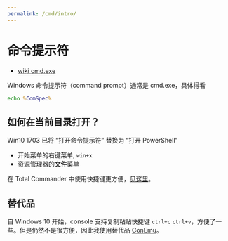 ```yaml
---
permalink: /cmd/intro/
---
```


# 命令提示符

- [wiki cmd.exe](https://en.wikipedia.org/wiki/Cmd.exe)

Windows 命令提示符（command prompt）通常是 cmd.exe，具体得看

```bat
echo %ComSpec%
```

## 如何在当前目录打开？

Win10 1703 已将 “打开命令提示符” 替换为 “打开 PowerShell"

- 开始菜单的右键菜单, `win+x`
- 资源管理器的**文件**菜单

在 Total Commander 中使用快捷键更方便，[见这里](../software/totalcmd/index.md#cmd)。

## 替代品

自 Windows 10 开始，console 支持复制粘贴快捷键 `ctrl+c` `ctrl+v`，方便了一些。但是仍然不是很方便，因此我使用替代品 [ConEmu](../software/conemu/index.md)。
